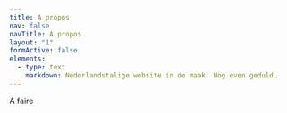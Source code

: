 ```yaml
---
title: A propos
nav: false
navTitle: A propos
layout: "1"
formActive: false
elements:
  - type: text
    markdown: Nederlandstalige website in de maak. Nog even geduld…
---
```

A﻿ faire
